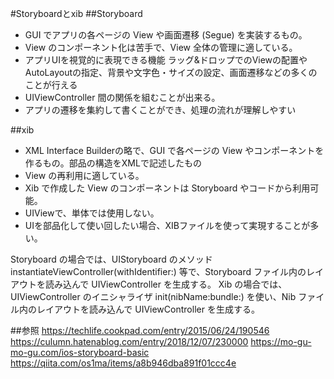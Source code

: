 #Storyboardとxib
##Storyboard
* GUI でアプリの各ページの View や画面遷移 (Segue) を実装するもの。
* View のコンポーネント化は苦手で、View 全体の管理に適している。
* アプリUIを視覚的に表現できる機能  ラッグ&ドロップでのViewの配置やAutoLayoutの指定、背景や文字色・サイズの設定、画面遷移などの多くのことが行える
* UIViewController 間の関係を組むことが出来る。
* アプリの遷移を集約して書くことができ、処理の流れが理解しやすい

##xib
* XML Interface Builderの略で、GUI で各ページの View やコンポーネントを作るもの。部品の構造をXMLで記述したもの
* View の再利用に適している。
* Xib で作成した View のコンポーネントは Storyboard やコードから利用可能。
* UIViewで、単体では使用しない。
* UIを部品化して使い回したい場合、XIBファイルを使って実現することが多い。



Storyboard の場合では、UIStoryboard のメソッド instantiateViewController(withIdentifier:) 等で、Storyboard ファイル内のレイアウトを読み込んで UIViewController を生成する。
Xib の場合では、UIViewController のイニシャライザ init(nibName:bundle:) を使い、Nib ファイル内のレイアウトを読み込んで UIViewController を生成する。





##参照
https://techlife.cookpad.com/entry/2015/06/24/190546
https://culumn.hatenablog.com/entry/2018/12/07/230000
https://mo-gu-mo-gu.com/ios-storyboard-basic
https://qiita.com/os1ma/items/a8b946dba891f01ccc4e